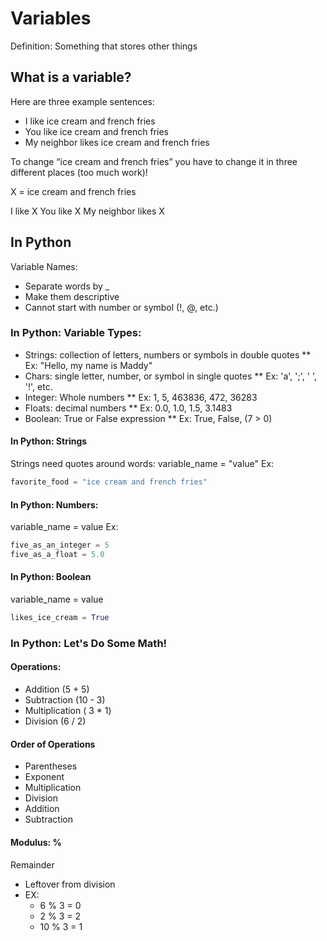 # Variables
Definition: Something that stores other things
## What is a variable? 
Here are three example sentences: 

* I like ice cream and french fries
* You like ice cream and french fries
* My neighbor likes ice cream and french fries

To change “ice cream and french fries” you have to change it in three different places (too much work)!

X = ice cream and french fries

I like X
You like X
My neighbor likes X

## In Python
Variable Names:
* Separate words by _
* Make them descriptive
* Cannot start with number or symbol (!, @, etc.)

### In Python: Variable Types:
* Strings: collection of letters, numbers or symbols in double quotes
** Ex: "Hello, my name is Maddy"
* Chars: single letter, number, or symbol in single quotes
** Ex: 'a', ';', ' ', '!', etc.
* Integer: Whole numbers
** Ex: 1, 5, 463836, 472, 36283
* Floats: decimal numbers
** Ex: 0.0, 1.0, 1.5, 3.1483
* Boolean: True or False expression
** Ex: True, False, (7 > 0)

#### In Python: Strings
Strings need quotes around words:
variable_name = "value"
Ex:
```python
favorite_food = "ice cream and french fries"
```
#### In Python: Numbers:
variable_name = value
Ex:
```python
five_as_an_integer = 5
five_as_a_float = 5.0
```
#### In Python: Boolean
variable_name = value
```python
likes_ice_cream = True
```
### In Python: Let's Do Some Math!
#### Operations:
* Addition (5 \+ 5)
* Subtraction (10 \- 3)
* Multiplication ( 3 \* 1)
* Division (6 \/ 2)
#### Order of Operations
* Parentheses
* Exponent
* Multiplication
* Division
* Addition
* Subtraction
#### Modulus: %
Remainder
* Leftover from division
* EX:
  * 6 % 3 = 0
  * 2 % 3 = 2
  * 10 % 3 = 1
